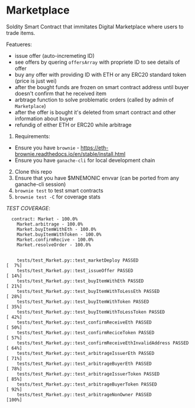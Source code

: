 # Marketplace
Soldity Smart Contract that immitates Digital Marketplace where users to trade items.

Featueres:
- issue offer (auto-incremeting ID)
- see offers by quering `offersArray` with propriete ID to see details of offer
- buy any offer with providing ID with ETH or any ERC20 standard token (price is just wei)
- after the bought funds are frozen on smart contract address until buyer doesn't confirm that he received item
- arbtrage function to solve problematic orders (called by admin of `Marketplace`)
- after the offer is bought it's deleted from smart contract and other information about buyer
- refundig of either ETH or ERC20 while arbitrage


1. Requirements:
- Ensure you have `brownie` - https://eth-brownie.readthedocs.io/en/stable/install.html 
- Ensure you have `ganache-cli` for local development chain

2. Clone this repo
3. Ensure that you have $MNEMONIC envvar (can be ported from any ganache-cli session)
4. `brownie test` to test smart contracts
5. `brownie test -C` for coverage stats


*TEST COVERAGE*:
```
  contract: Market - 100.0%                                                                                                                                                           
    Market.arbitrage - 100.0%                                                                                                                                                         
    Market.buyItemWithEth - 100.0%                                                                                                                                                    
    Market.buyItemWithToken - 100.0%                                                                                                                                                  
    Market.confirmRecive - 100.0%                                                                                                                                                     
    Market.resolveOrder - 100.0%      
    

    tests/test_Market.py::test_marketDeploy PASSED                                                   [  7%]
    tests/test_Market.py::test_issueOffer PASSED                                                     [ 14%]
    tests/test_Market.py::test_buyItemWithEth PASSED                                                 [ 21%]
    tests/test_Market.py::test_buyItemWithToLessEth PASSED                                           [ 28%]
    tests/test_Market.py::test_buyItemWithToken PASSED                                               [ 35%]
    tests/test_Market.py::test_buyItemWithToLessToken PASSED                                         [ 42%]
    tests/test_Market.py::test_confirmReceiveEth PASSED                                              [ 50%]
    tests/test_Market.py::test_confirmReciceToken PASSED                                             [ 57%]
    tests/test_Market.py::test_confirmReceiveEthInvalidAddress PASSED                                [ 64%]
    tests/test_Market.py::test_arbitrageIssuerEth PASSED                                             [ 71%]
    tests/test_Market.py::test_arbitrageBuyerEth PASSED                                              [ 78%]
    tests/test_Market.py::test_arbitrageIssuerToken PASSED                                           [ 85%]
    tests/test_Market.py::test_arbitrageBuyerToken PASSED                                            [ 92%]
    tests/test_Market.py::test_arbitrageNonOwner PASSED                                              [100%]
```
